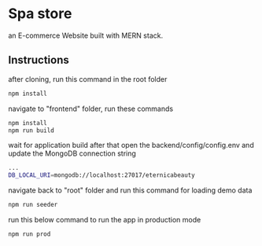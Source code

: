 # Spa store

an E-commerce Website built with MERN stack.

## Instructions

after cloning, run this command in the root folder
```bash
npm install
```
navigate to "frontend" folder, run these commands 
```bash
npm install
npm run build
```
wait for application build
after that open the backend/config/config.env
and update the MongoDB connection string
```bash
...
DB_LOCAL_URI=mongodb://localhost:27017/eternicabeauty
```

navigate back to "root" folder and run this command for loading demo data
```bash
npm run seeder
```

run this below command to run the app in production mode
```bash
npm run prod
```
